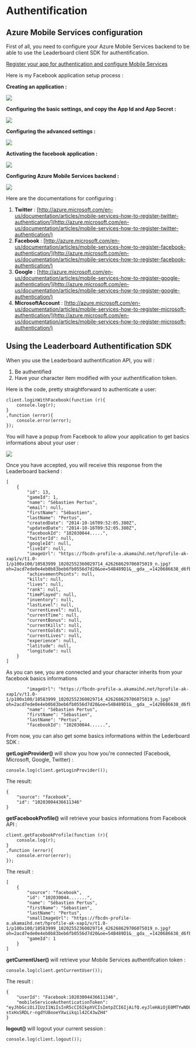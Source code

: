 # Authentification #


## Azure Mobile Services configuration ##

First of all, you need to configure your Azure Mobile Services backend to be able to use the Leaderboard client SDK for authentification.

[Register your app for authentication and configure Mobile Services](http://azure.microsoft.com/en-us/documentation/articles/mobile-services-windows-store-dotnet-get-started-users/)

Here is my Facebook application setup process :

**Creating an application :**

![](http://www.dotmim.com/sitefiles/leaderboard/createfacebookapp.JPG)

**Configuring the basic settings, and copy the App Id and App Secret :**

![](http://www.dotmim.com/sitefiles/leaderboard/facebooksettingsbasics.JPG)

**Configuring the advanced settings :**

![](http://www.dotmim.com/sitefiles/leaderboard/facebooksettingsadvanced.JPG)

**Activating the facebook application :**

![](http://www.dotmim.com/sitefiles/leaderboard/facebookstatus.JPG)

**Configuring Azure Mobile Services backend :**

![](http://www.dotmim.com/sitefiles/leaderboard/zumoidentityfacebook.JPG)

Here are the documentations for configuring :   

1. **Twitter**	: [http://azure.microsoft.com/en-us/documentation/articles/mobile-services-how-to-register-twitter-authentication/](http://azure.microsoft.com/en-us/documentation/articles/mobile-services-how-to-register-twitter-authentication/)   
2. **Facebook**	: [http://azure.microsoft.com/en-us/documentation/articles/mobile-services-how-to-register-facebook-authentication/](http://azure.microsoft.com/en-us/documentation/articles/mobile-services-how-to-register-facebook-authentication/)   
3. **Google** : [http://azure.microsoft.com/en-us/documentation/articles/mobile-services-how-to-register-google-authentication/](http://azure.microsoft.com/en-us/documentation/articles/mobile-services-how-to-register-google-authentication/)   
4. **MicrosoftAccount** : [http://azure.microsoft.com/en-us/documentation/articles/mobile-services-how-to-register-microsoft-authentication/](http://azure.microsoft.com/en-us/documentation/articles/mobile-services-how-to-register-microsoft-authentication/)   


## Using the Leaderboard Authentification SDK ##

When you use the Leaderboard authentification API, you will :

1. Be authentified
2. Have your character item modified with your authentification token.

Here is the code, pretty straightforward to authenticate a user:

	client.loginWithFacebook(function (r){
		console.log(r);
	}
	,function (error){
		console.error(error);
	});


You will have a popup from Facebook to allow your application to get basics informations about your user :

![](http://www.dotmim.com/sitefiles/leaderboard/popupfacebook.JPG)

Once you have accepted, you will receive this response from the Leaderboard backend :

	[
		{
			"id": 13,
			"gameId": 1,
			"name": "Sébastien Pertus",
			"email": null,
			"firstName": "Sébastien",
			"lastName": "Pertus",
			"createdDate": "2014-10-16T09:52:05.380Z",
			"updatedDate": "2014-10-16T09:52:05.380Z",
			"facebookId": "102030044.....",
			"twitterId": null,
			"googleId": null,
			"liveId": null,
			"imageUrl": "https://fbcdn-profile-a.akamaihd.net/hprofile-ak-xap1/v/t1.0-1/p100x100/10583999_10202552360029714_426268629706075019_n.jpg?oh=2acd7ede0e4eb0b83beb6fb0556d7d20&oe=54B489D1&__gda__=1420686638_d6fb8600be679dd1fd44a5c0263081e0",
			"achievementPoints": null,
			"kills": null,
			"lives": null,
			"rank": null,
			"timePlayed": null,
			"inventory": null,
			"lastLevel": null,
			"currentLevel": null,
			"currentTime": null,
			"currentBonus": null,
			"currentKills": null,
			"currentGolds": null,
			"currentLives": null,
			"experience": null,
			"latitude": null,
			"longitude": null
		}
	]

As you can see, you are connected and your character inherits from your facebook basics informations

			"imageUrl": "https://fbcdn-profile-a.akamaihd.net/hprofile-ak-xap1/v/t1.0-1/p100x100/10583999_10202552360029714_426268629706075019_n.jpg?oh=2acd7ede0e4eb0b83beb6fb0556d7d20&oe=54B489D1&__gda__=1420686638_d6fb8600be679dd1fd44a5c0263081e0"
			"name": "Sébastien Pertus",
			"firstName": "Sébastien",
			"lastName": "Pertus",
			"facebookId": "102030044......",

From now, you can also get some basics informations within the Lederboard SDK :

**getLoginProvider()** will show you how you're connected (Facebook, Microsoft, Google, Twitter) :

	console.log(client.getLoginProvider());

The result:

	{
		"source": "facebook",
		"id": "10203004436611346"
	}

**getFacebookProfile()** will retrieve your basics informations from Facebook API :

	client.getFacebookProfile(function (r){
		console.log(r);
	}
	,function (error){
		console.error(error);
	});

The result :
	
	[
		{
			"source": "facebook",
			"id": "102030044.......",
			"name": "Sébastien Pertus",
			"firstName": "Sébastien",
			"lastName": "Pertus",
			"smallImageUrl": "https://fbcdn-profile-a.akamaihd.net/hprofile-ak-xap1/v/t1.0-1/p100x100/10583999_10202552360029714_426268629706075019_n.jpg?oh=2acd7ede0e4eb0b83beb6fb0556d7d20&oe=54B489D1&__gda__=1420686638_d6fb8600be679dd1fd44a5c0263081e0",
			"gameId": 1
		}
	]


**getCurrentUser()** will retrieve your Mobile Services authentifcation token :


	console.log(client.getCurrentUser());

The result :

	{
		"userId": "Facebook:10203004436611346",
		"mobileServiceAuthenticationToken": "eyJhbGciOiJIUzI1NiIsInR5cCI6IkpXVCIsImtpZCI6IjAifQ.eyJleHAiOjE0MTYwNDUxMjIsImlzcyI6InVybjp9HcVcyaXdQMVYxVmpIV3pRbW4zWHZzakFDcmcvSklzdk55aWFoSDFhb2VKd1k5T1REUWF5MnBpYjdPdEdWNVJiTDV5N3VZa0lCV2o3WXBmMG14SFdPN3dTQm5FUUVvSW53In0.1FGx-stxHxSRDLr-ngdYU8ooeYXwiikqil42C43wZH4"
	}


**logout()** will logout your current session :

	console.log(client.logout());

